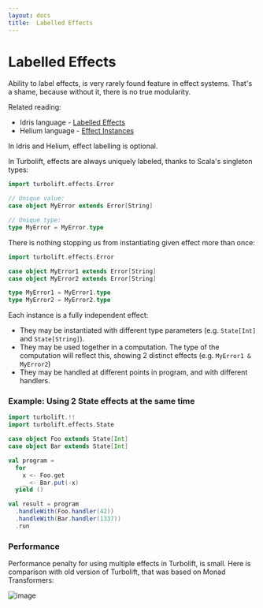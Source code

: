 ```yaml
---
layout: docs
title:  Labelled Effects
---
```


# Labelled Effects

Ability to label effects, is very rarely found feature in effect systems.
That's a shame, because without it, there is no true modularity.

Related reading:

- Idris language - [Labelled Effects](https://docs.idris-lang.org/en/latest/effects/state.html#labelled-effects)
- Helium language - [Effect Instances](https://bitbucket.org/pl-uwr/helium/wiki/popl20/Tutorial_Instances)

In Idris and Helium, effect labelling is optional.

In Turbolift, effects are always uniquely labeled, thanks to Scala's singleton types: 

```scala mdoc
import turbolift.effects.Error

// Unique value:
case object MyError extends Error[String]

// Unique type:
type MyError = MyError.type
```

There is nothing stopping us from instantiating given effect more than once:

```scala mdoc:reset
import turbolift.effects.Error

case object MyError1 extends Error[String]
case object MyError2 extends Error[String]

type MyError1 = MyError1.type
type MyError2 = MyError2.type
```

Each instance is a fully independent effect:
- They may be instantiated with different type parameters (e.g. `State[Int]` and `State[String]`).
- They may be used together in a computation.
The type of the computation will reflect this, showing 2 distinct effects (e.g. `MyError1 & MyError2`)
- They may be handled at different points in program, and with different handlers.


### Example: Using 2 State effects at the same time

```scala mdoc:reset
import turbolift.!!
import turbolift.effects.State

case object Foo extends State[Int]
case object Bar extends State[Int]

val program =
  for
    x <- Foo.get
    _ <- Bar.put(-x)
  yield ()

val result = program
  .handleWith(Foo.handler(42))
  .handleWith(Bar.handler(1337))
  .run
```

### Performance

Performance penalty for using multiple effects in Turbolift, is small.
Here is comparison with old version of Turbolift, that was based on Monad Transformers:

![image](../img/bench-mtrans.png)
